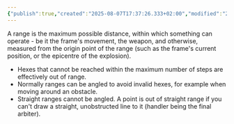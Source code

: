 ```yaml
---
{"publish":true,"created":"2025-08-07T17:37:26.333+02:00","modified":"2025-08-07T18:41:47.062+02:00","cssclasses":""}
---
```


A range is the maximum possible distance, within which something can operate - be it the frame's movement, the weapon, and otherwise, measured from the origin point of the range (such as the frame's current position, or the epicentre of the explosion). 
- Hexes that cannot be reached within the maximum number of steps are effectively out of range.
- Normally ranges can be angled to avoid invalid hexes, for example when moving around an obstacle.
- Straight ranges cannot be angled. A point is out of straight range if you can't draw a straight, unobstructed line to it (handler being the final arbiter).